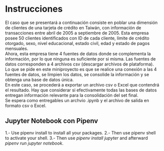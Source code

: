 
<h1>Instrucciones</h1>
<p>El caso que se presentará a continuación consiste en poblar una dimensión de
clientes de una tarjeta de crédito en Taiwán, con información de transacciones entre
abril de 2005 a septiembre de 2005. Esta empresa posee 50 clientes identificados
con ID de cada cliente, límite de crédito otorgado, sexo, nivel educacional, estado
civil, edad y estado de pagos mensuales.<br>
Ahora, esta empresa tiene 4 fuentes de datos donde se complementa la
información, por lo que ninguna es suficiente por si misma. Las fuentes de datos
corresponden a 4 archivos csv (descargar archivos de plataforma). Lo que se pide
en este miniproyecto es que se realice una conexión a las 4 fuentes de datos, se
limpien los datos, se consolide la información y se obtenga una base de datos única. <br>
En este caso, se procederá a exportar un archivo csv o Excel que contendrá el
resultado. Hay que considerar si efectivamente todas las bases de datos entregan
información relevante para la consolidación del set final. <br>
Se espera como entregables un archvio .ipynb y el archivo de salida en formato csv
o Excel.</p>



<h2>Jupyter Notebook con Pipenv</h2>

1.- Use pipenv install <packages> to install all your packages.
2.- Then use pipenv shell to activate your shell.
3.- Then use <em>pipenv install jupyter</em> and afterward <em>pipenv run jupyter notebook</em>.


